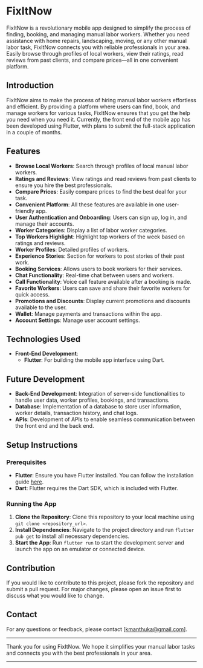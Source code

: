 # FixItNow

FixItNow is a revolutionary mobile app designed to simplify the process of finding, booking, and managing manual labor workers. Whether you need assistance with home repairs, landscaping, moving, or any other manual labor task, FixItNow connects you with reliable professionals in your area. Easily browse through profiles of local workers, view their ratings, read reviews from past clients, and compare prices—all in one convenient platform.

## Introduction

FixItNow aims to make the process of hiring manual labor workers effortless and efficient. By providing a platform where users can find, book, and manage workers for various tasks, FixItNow ensures that you get the help you need when you need it. Currently, the front end of the mobile app has been developed using Flutter, with plans to submit the full-stack application in a couple of months.

## Features

- **Browse Local Workers**: Search through profiles of local manual labor workers.
- **Ratings and Reviews**: View ratings and read reviews from past clients to ensure you hire the best professionals.
- **Compare Prices**: Easily compare prices to find the best deal for your task.
- **Convenient Platform**: All these features are available in one user-friendly app.
- **User Authentication and Onboarding**: Users can sign up, log in, and manage their accounts.
- **Worker Categories**: Display a list of labor worker categories.
- **Top Workers Highlight**: Highlight top workers of the week based on ratings and reviews.
- **Worker Profiles**: Detailed profiles of workers.
- **Experience Stories**: Section for workers to post stories of their past work.
- **Booking Services**: Allows users to book workers for their services.
- **Chat Functionality**: Real-time chat between users and workers.
- **Call Functionality**: Voice call feature available after a booking is made.
- **Favorite Workers**: Users can save and share their favorite workers for quick access.
- **Promotions and Discounts**: Display current promotions and discounts available to the user.
- **Wallet**: Manage payments and transactions within the app.
- **Account Settings**: Manage user account settings.

## Technologies Used

- **Front-End Development**: 
  - **Flutter**: For building the mobile app interface using Dart.

## Future Development

- **Back-End Development**: Integration of server-side functionalities to handle user data, worker profiles, bookings, and transactions.
- **Database**: Implementation of a database to store user information, worker details, transaction history, and chat logs.
- **APIs**: Development of APIs to enable seamless communication between the front end and the back end.

## Setup Instructions

### Prerequisites

- **Flutter**: Ensure you have Flutter installed. You can follow the installation guide [here](https://flutter.dev/docs/get-started/install).
- **Dart**: Flutter requires the Dart SDK, which is included with Flutter.

### Running the App

1. **Clone the Repository**: Clone this repository to your local machine using `git clone <repository_url>`.
2. **Install Dependencies**: Navigate to the project directory and run `flutter pub get` to install all necessary dependencies.
3. **Start the App**: Run `flutter run` to start the development server and launch the app on an emulator or connected device.

## Contribution

If you would like to contribute to this project, please fork the repository and submit a pull request. For major changes, please open an issue first to discuss what you would like to change.

## Contact

For any questions or feedback, please contact [kmanthuka@gmail.com].

---

Thank you for using FixItNow. We hope it simplifies your manual labor tasks and connects you with the best professionals in your area.

---


